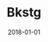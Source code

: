 ---
layout: site
title: "Bkstg"
date: 2018-01-01
categories: [entertainment]
version: 2.3.0
major: 2
minor: 3
patch: 0
slug: bkstg
link: https://bkstg.com/
permalink: /sites/:slug
---